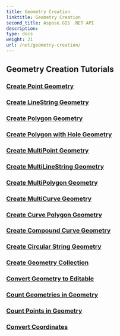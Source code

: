 ```yaml
---
title: Geometry Creation
linktitle: Geometry Creation
second_title: Aspose.GIS .NET API
description: 
type: docs
weight: 21
url: /net/geometry-creation/
---
```


## Geometry Creation Tutorials
### [Create Point Geometry](./create-point-geometry/)
### [Create LineString Geometry](./create-linestring-geometry/)
### [Create Polygon Geometry](./create-polygon-geometry/)
### [Create Polygon with Hole Geometry](./create-polygon-with-hole-geometry/)
### [Create MultiPoint Geometry](./create-multipoint-geometry/)
### [Create MultiLineString Geometry](./create-multilinestring-geometry/)
### [Create MultiPolygon Geometry](./create-multipolygon-geometry/)
### [Create MultiCurve Geometry](./create-multicurve-geometry/)
### [Create Curve Polygon Geometry](./create-curve-polygon-geometry/)
### [Create Compound Curve Geometry](./create-compound-curve-geometry/)
### [Create Circular String Geometry](./create-circular-string-geometry/)
### [Create Geometry Collection](./create-geometry-collection/)
### [Convert Geometry to Editable](./convert-geometry-to-editable/)
### [Count Geometries in Geometry](./count-geometries-in-geometry/)
### [Count Points in Geometry](./count-points-in-geometry/)
### [Convert Coordinates](./convert-coordinates/)